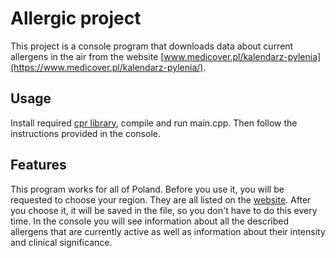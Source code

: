 # Allergic project
This project is a console program that downloads data about current allergens in the air from the website 
[www.medicover.pl/kalendarz-pylenia](https://www.medicover.pl/kalendarz-pylenia/).
## Usage
Install required [cpr library](https://github.com/libcpr/cpr), compile and run main.cpp. Then follow the
instructions provided in the console. 

## Features
This program works for all of Poland. Before you use it, you will be requested to choose your region. They are all
listed on the [website](https://www.medicover.pl/kalendarz-pylenia/). After you choose it, it will
be saved in the file, so you don't have to do this every time. In the console you will see information
about all the described allergens that are currently active as well as information about their
intensity and clinical significance.
